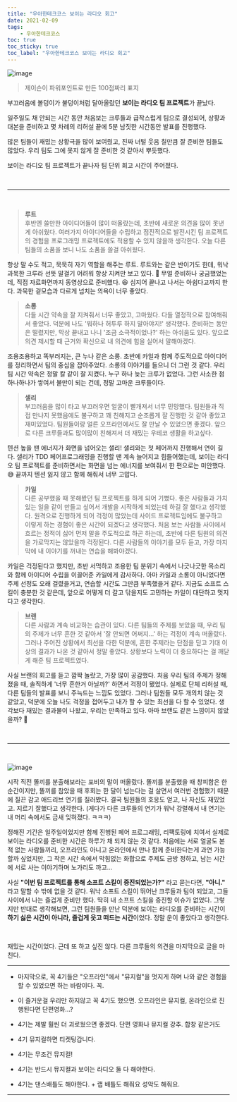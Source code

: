 ```yaml
---
title: "우아한테크코스 보이는 라디오 회고"
date: 2021-02-09
tags:
    - 우아한테크코스
toc: true
toc_sticky: true
toc_label: "우아한테크코스 보이는 라디오 회고"
---
```


![image](https://user-images.githubusercontent.com/37354145/107343295-89bf7800-6b04-11eb-80b5-ce6f39030ae9.png)

> 제이슨이 파워포인트로 만든 100점짜리 표지

부끄러움에 볼덩이가 불덩이처럼 달아올랐던 **보이는 라디오 팀 프로젝트**가 끝났다.  
  
일주일도 채 안되는 시간 동안 처음보는 크루들과 급작스럽게 팀으로 결성되어, 
상황과 대본을 준비하고 몇 차례의 리허설 끝에 5분 남짓한 시간동안 발표를 진행했다.  
   
많은 팀들이 재밌는 상황극을 많이 보여줬고, 진짜 너털 웃음 칠만큼 잘 준비한 팀들도 많았다. 
우리 팀도 그에 못지 않게 잘 준비한 것 같아서 뿌듯했다.  
  
보이는 라디오 팀 프로젝트가 끝나자 팀 단위 회고 시간이 주어졌다.

<br>

---

<br>

> **루트**  
> 후반엔 쓸만한 아이디어들이 많이 떠올랐는데, 초반에 새로운 의견을 많이 못낸게 아쉬웠다. 
> 여러가지 아이디어들을 수립하고 점진적으로 발전시킨 팀 프로젝트의 경험을 프로그래밍 프로젝트에도 
> 적용할 수 있지 않을까 생각한다. 오늘 다른 팀들의 소품을 보니 나도 소품을 쓸걸 아쉬웠다.

항상 말 수도 적고, 묵묵히 자기 역할을 해주는 루트. 루트와는 같은 반이기도 한데, 
워낙 과묵한 크루라 선뜻 말걸기 어려워 항상 지켜만 보고 있다. 👀 무얼 준비하나 궁금했었는데, 
직접 자료화면까지 동영상으로 준비했다. 😆 심지어 끝나고 나서는 아쉽다고까지 한다. 
과묵한 겉모습과 다르게 넘치는 의욕이 너무 좋았다.

> **소롱**  
> 다들 시간 약속을 잘 지켜줘서 너무 좋았고, 고마웠다. 
> 다들 열정적으로 참여해줘서 좋았다. 덕분에 나도 '뭐하나 허투루 하지 말아야지!' 생각했다. 
> 준비하는 동안은 떨렸지만, 막상 끝내고 나니 '조금 소극적이었나?' 하는 아쉬움도 있다. 
> 앞으로 의견 제시할 때 근거와 확신으로 내 의견에 힘을 실어서 말해야겠다. 

조용조용하고 똑부러지는, 큰 누나 같은 소룽. 초반에 카일과 함께 주도적으로 아이디어를 정리하면서 팀의 중심을 잡아주었다. 
소롱의 이야기를 들으니 더 그런 것 같다. 우리 팀 시간 약속은 정말 칼 같이 잘 지켰다. 누구 하나 늦는 크루가 없었다. 
그런 사소한 점 하나하나가 쌓여서 불만이 되는 건데, 정말 고마운 크루들이다.

> **샐리**  
> 부끄러움을 많이 타고 부끄러우면 얼굴이 빨개져서 너무 민망했다. 
> 팀원들과 직접 만나지 못했음에도 불구하고 꽤 친해지고 순조롭게 잘 진행한 것 같아 좋았고 재미있었다. 
> 팀원들이랑 얼른 오프라인에서도 잘 만날 수 있었으면 좋겠다. 
> 앞으로 다른 크루들과도 많이많이 친해져서 더 재밌는 우테코 생활을 하고싶다.

텐션 높을 땐 에너지가 화면을 넘어오는 샐리! 샐리와는 첫 페어까지 진행해서 연이 길다. 샐리가 
TDD 페어프로그래밍을 진행할 땐 계속 늘어지고 힘들어했는데, 보이는 라디오 팀 프로젝트를 준비하면서는 
화면을 넘는 에너지를 보여줘서 한 편으로는 미안했다. 😅 끝까지 텐션 잃지 않고 함께 해줘서 너무 고맙다.

> **카일**  
> 다른 공부했을 때 못해봤던 팀 프로젝트를 하게 되어 기뻤다. 
> 좋은 사람들과 가치있는 일을 같이 만들고 싶어서 개발을 시작하게 되었는데 하길 잘 했다고 생각했다. 
> 원격으로 진행하게 되어 걱정이 많았는데 사이드 프로젝트임에도 불구하고 이렇게 하는 경험이 좋은 시간이 되겠다고 생각했다.
> 처음 보는 사람들 사이에서 흐르는 정적이 싫어 먼저 말을 주도적으로 하곤 하는데,
> 초반에 다른 팀원의 의견을 가로막지는 않았을까 걱정된다.
> 다른 사람들의 이야기를 모두 듣고, 가장 마지막에 내 이야기를 꺼내는 연습을 해봐야겠다.

카일은 걱정된다고 했지만, 초반 서먹하고 조용한 팀 분위기 속에서 나긋나긋한 목소리와 함께 
아이디어 수립을 이끌어준 카일에게 감사하다. 아마 카일과 소롱이 아니었다면 
주제 선정도 오래 걸렸을거고, 연습할 시간도 그만큼 부족했을거 같다. 
지금도 소프트 스킬이 충분한 것 같은데, 앞으로 어떻게 더 갈고 닦을지도 고민하는 카일이 대단하고 멋지다고 생각한다.

> **브랜**  
> 다른 사람과 계속 비교하는 습관이 있다. 다른 팀들의 주제를 보았을 때, 우리 팀의 주제가 너무 흔한 것 같아서 
> '잘 안되면 어쩌지...' 하는 걱정이 계속 떠올랐다. 그러나 주어진 상황에서 최선을 다한 덕분에, 
> 흔한 주제라는 단점을 딛고 기대 이상의 결과가 나온 것 같아서 정말 좋았다. 
> 상황보다 노력이 더 중요하다는 걸 깨닫게 해준 팀 프로젝트였다.

사실 브랜의 회고를 듣고 깜짝 놀랐고, 가장 많이 공감했다. 
처음 우리 팀의 주제가 정해졌을 때, 솔직하게 '너무 흔한거 아닐까?' 하면서 걱정이 됐었다. 
실제로 단체 리허설 때, 다른 팀들의 발표를 보니 주늑드는 느낌도 있었다. 
그러나 팀원들 모두 개의치 않는 것 같았고, 덕분에 오늘 나도 걱정을 접어두고 내가 할 수 있는 최선을 다 할 수 있었다. 
생각보다 재밌는 결과물이 나왔고, 우리는 만족하고 있다. 아마 브랜도 같은 느낌이지 않았을까? 🤔

<br>

---

<br>

![image](https://woowabros.github.io/img/2020-04-10/pobi.png)

시작 직전 똘끼를 분출해보라는 포비의 말이 떠올랐다. 
똘끼를 분출했을 때 창피함은 한 순간이지만, 똘끼를 참았을 때 후회는 한 달이 넘는다는 걸 
살면서 여러번 경험했기 때문에 질끈 감고 애드리브 연기를 질러봤다. 
결국 팀원들의 호응도 얻고, 나 자신도 재밌었고. 지르기 잘했다고 생각한다. 
(게다가 다른 크루들의 연기가 워낙 강렬해서 내 연기는 내 머리 속에서도 금새 잊혀졌다. ㅋㅋㅋ)  
  
정해진 기간은 일주일이었지만 함께 진행된 페어 프로그래밍, 리팩토링에 치여서 
실제로 보이는 라디오를 준비한 시간은 하루가 채 되지 않는 것 같다. 
처음에는 서로 얼굴도 본 적 없는 사람들끼리, 오프라인도 아니고 온라인에서 만나 함께 준비한다는게 
과연 가능할까 싶었지만, 그 작은 시간 속에서 막힘없는 화합으로 주제도 금방 정하고, 
남는 시간에 서로 사는 이야기하며 노가리도 까고...  
  
사실 **"이번 팀 프로젝트를 통해 소프트 스킬이 증진되었는가?"** 라고 묻는다면, **"아니."** 라고 
말할 수 밖에 없을 것 같다. 워낙 소프트 스킬이 뛰어난 크루들과 팀이 되었고, 그들 사이에서 나는 즐겁게 준비만 했다. 
딱히 내 소프트 스킬을 증진할 이슈가 없었다. 그렇지만 반대로 생각해보면, 그런 팀원들을 만난 덕분에 
보이는 라디오를 준비하는 시간이 **하기 싫은 시간이 아니라, 즐겁게 웃고 떠드는 시간**이었다. 
정말 운이 좋았다고 생각한다. 
  
<br>
  
재밌는 시간이었다. 근데 또 하고 싶진 않다. 다른 크루들의 의견을 마지막으로 글을 마친다.

---

- 마지막으로, 꼭 4기들은 "오프라인"에서 "뮤지컬"을 멋지게 하며 나와 같은 경험을 할 수 있었으면 하는 바람이다. 꼭.

- 이 즐거운걸 우리만 하지않고 꼭 4기도 했으면. 오프라인은 뮤지컬, 온라인으로 진행된다면 단편영화…?
- 4기는 제발 훨씬 더 괴로웠으면 좋겠다. 단편 영화나 뮤지컬 강추. 합창 같은거도

- 4기 뮤지컬하면 티켓팅갑니다.
 
- 4기는 무조건 뮤지컬!
- 4기는 반드시 뮤지컬과 보이는 라디오 둘 다 해야한다.
- 4기는 댄스배틀도 해야한다. + 랩 배틀도 해줘요 성악도 해줘요. 

---